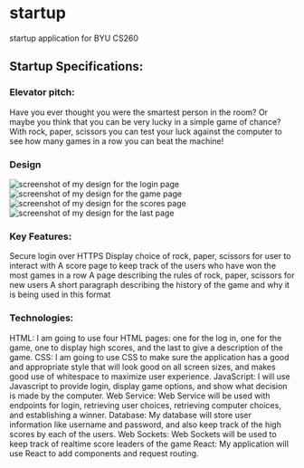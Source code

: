 # startup
startup application for BYU CS260

## Startup Specifications:
### Elevator pitch:
Have you ever thought you were the smartest person in the room? Or maybe you think that you can be very lucky in a simple game of chance? With rock, paper, scissors you can test your luck against the computer to see how many games in a row you can beat the machine!

### Design
![screenshot of my design for the login page](/loginpagedraft.jpg)
![screenshot of my design for the game page](/gamepagedraft.jpg)
![screenshot of my design for the scores page](/scorespagedraft.jpg)
![screenshot of my design for the last page](/lastpagedraft.jpg)

### Key Features:
Secure login over HTTPS
Display choice of rock, paper, scissors for user to interact with
A score page to keep track of the users who have won the most games in a  row
A page describing the rules of rock, paper, scissors for new users
A short paragraph describing the history of the game and why it is being used in this format

### Technologies:
HTML: I am going to use four HTML pages: one for the log in, one for the game, one to display high scores, and the last to give a description of the game.
CSS: I am going to use CSS to make sure the application has a good and appropriate style that will look good on all screen sizes, and makes good use of whitespace to maximize user experience.
JavaScript: I will use Javascript to provide login, display game options, and show what decision is made by the computer.
Web Service: Web Service will be used with endpoints for login, retrieving user choices, retrieving computer choices, and establishing a winner.
Database: My database will store user information like username and password, and also keep track of the high scores by each of the users. 
Web Sockets: Web Sockets will be used to keep track of realtime score leaders of the game
React: My application will use React to add components and request routing.